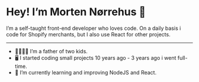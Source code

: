 # Hey! I’m Morten Nørrehus 👋
I’m a self-taught front-end developer who loves code.
On a daily basis i code for Shopify merchants, but I also use React for other projects.

---
- 👨‍👩‍👧‍👦 I’m a father of two kids.
- 🖥 I started coding small projects 10 years ago - 3 years ago i went full-time.
- 🎒 I’m currently learning and improving NodeJS and React.

